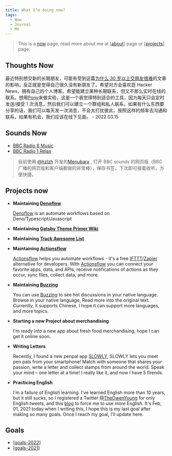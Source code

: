 ```yaml
---
title: What I’m doing now?
tags:
  - Now
  - Journal
  - Me
---
```


> This is a [now](https://nownownow.com/about) page, read more about me at [[about]] page or [[projects]] page.

## Thoughts Now

最近特别想交新的长期朋友，可能有受到这篇[为什么 30 岁以上交朋友很难](https://www.nytimes.com/2012/07/15/fashion/the-challenge-of-making-friends-as-an-adult.html)的文章的影响，反正就是觉得自己很久没有新朋友了。希望对方会喜欢逛 Hacker News，拥有自己的个人博客。希望能建立某种长期联系，但又不那么实时在线的联系。想用[Pony](https://www.ponymessenger.com/)来做实验，这是一个我觉得特别适合的工具，因为每天只会定时发送/接受 1 次消息，然后我们可以建立一个群组和私人联系，如果有什么东西要分享的话，我们可以每天发一次消息，不会太打扰彼此，按照这样的频率去沟通和联系。如果有机会，我们应该在线下见面。 - 2022.03.15

## Sounds Now

- [BBC Radio 6 Music](https://www.bbc.co.uk/sounds/play/live:bbc_6music)
- [BBC Radio 1 Relax](https://www.bbc.co.uk/sounds/play/live:bbc_radio_one_relax)

> 目前使用 [@hzlzh](https://twitter.com/hzlzh) 开发的[Menubarx](https://menubarx.app) , 打开 BBC sounds 的网页版（BBC 广播的网页版和客户端都做的非常棒），保存书签，下次即可接着收听，方便快捷。

## Projects now

- **Maintaining [Denoflow](https://github.com/denoflow/denoflow)**

  [Denoflow](https://github.com/denoflow/denoflow) is an automate workflows based on Deno/Typescript/Javascript

- **Maintaining [Gatsby Theme Primer Wiki](https://github.com/theowenyoung/gatsby-theme-primer-wiki)**
- **Maintaining [Track Awesome List](https://www.trackawesomelist.com)**
- **Maintaining [Actionsflow](https://github.com/actionsflow/actionsflow)**

  [Actionsflow](https://github.com/actionsflow/actionsflow) helps you automate workflows - it's a free [IFTTT](https://ifttt.com/)/[Zapier](https://zapier.com/) alternative for developers. With [Actionsflow](https://github.com/actionsflow/actionsflow) you can connect your favorite apps, data, and APIs, receive notifications of actions as they occur, sync files, collect data, and more.

- **Maintaining [Buzzing](https://www.buzzing.cc/)**

  You can use [Buzzing](https://www.buzzing.cc/) to see hot discussions in your native language. Browse in your native language, Read more into the original text. Currently, it supports Chinese, I hope it can support more languages, and more topics.

- **Starting a new Project about merchandising**

  I'm ready into a new app about fresh food merchandising, hope I can get it online soon.

- **Writing Letters**

  Recently, I found a new penpal app [SLOWLY](https://slowly.app/en/), SLOWLY lets you meet pen pals from your smartphone! Match with someone that shares your passion, write a letter and collect stamps from around the world. Speak your mind – one letter at a time! I really like it, and now I have 5 firends.

- **Practicing English**

  I'm a failure of English learning. I've learned English more than 10 years, but it still sucks, so I registered a Twitter [@TheOwenYoung](https://twitter.com/TheOwenYoung) for only English tweets, and this [blog](https://blog.owenyoung.com) to force me to use more English. It's Feb, 01, 2021 today when I writing this, I hope this is my last goal after making so many goals. Once I reach my goal, I'll update here.

## Goals

- [[goals-2022]]
- [[goals-2021]]

[//begin]: # "Autogenerated link references for markdown compatibility"
[about]: about.md "About Me and the Wiki"
[projects]: projects.md "Projects"
[goals-2022]: goals-2022.md "2022 Goals"
[goals-2021]: goals-2021.md "2021 Goals"
[//end]: # "Autogenerated link references"
